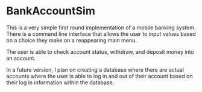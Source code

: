 # BankAccountSim

This is a very simple first round implementation of a mobile banking system. There is a 
command line interface that allows the user to input values based on a choice they make
on a reappearing main menu. 

The user is able to check account status, withdraw, and deposit money into an account.

In a future version, I plan on creating a database where there are actual accounts 
where the user is able to log in and out of their account based on their log in information
within the database.
